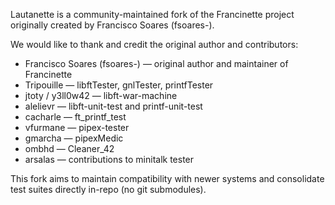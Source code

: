 Lautanette is a community-maintained fork of the Francinette project originally created by Francisco Soares (fsoares-).

We would like to thank and credit the original author and contributors:
- Francisco Soares (fsoares-) — original author and maintainer of Francinette
- Tripouille — libftTester, gnlTester, printfTester
- jtoty / y3ll0w42 — libft-war-machine
- alelievr — libft-unit-test and printf-unit-test
- cacharle — ft_printf_test
- vfurmane — pipex-tester
- gmarcha — pipexMedic
- ombhd — Cleaner_42
- arsalas — contributions to minitalk tester

This fork aims to maintain compatibility with newer systems and consolidate test suites directly in-repo (no git submodules).
